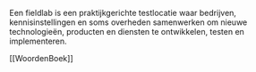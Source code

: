 Een fieldlab is een praktijkgerichte testlocatie waar bedrijven, kennisinstellingen en soms overheden samenwerken om nieuwe technologieën, producten en diensten te ontwikkelen, testen en implementeren.

[[WoordenBoek]]